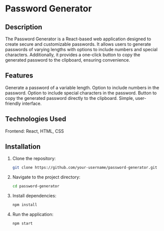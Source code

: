 # Password Generator
## Description
The Password Generator is a React-based web application designed to create secure and customizable passwords. It allows users to generate passwords of varying lengths with options to include numbers and special characters. Additionally, it provides a one-click button to copy the generated password to the clipboard, ensuring convenience.

## Features
Generate a password of a variable length.
Option to include numbers in the password.
Option to include special characters in the password.
Button to copy the generated password directly to the clipboard.
Simple, user-friendly interface.
## Technologies Used
Frontend: React, HTML, CSS
## Installation
1. Clone the repository:
   ```bash
   git clone https://github.com/your-username/password-generator.git

2. Navigate to the project directory:
   ```bash
   cd password-generator

3. Install dependencies:
   ```bash
   npm install
   
4. Run the application:
   ```bash
   npm start
